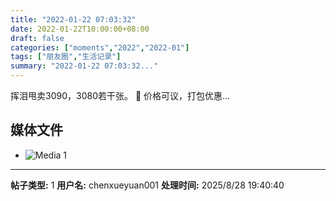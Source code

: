 ```yaml
---
title: "2022-01-22 07:03:32"
date: 2022-01-22T10:00:00+08:00
draft: false
categories: ["moments","2022","2022-01"]
tags: ["朋友圈","生活记录"]
summary: "2022-01-22 07:03:32..."
---
```


挥泪甩卖3090，3080若干张。
🥲 价格可议，打包优惠…

## 媒体文件

- ![Media 1](/Moments/photos/2022-01-22/202201220703320.jpg)

---

**帖子类型:** 1
**用户名:** chenxueyuan001
**处理时间:** 2025/8/28 19:40:40